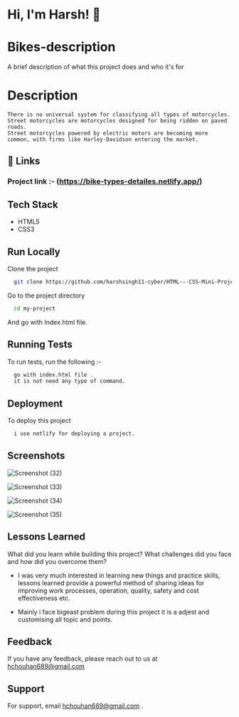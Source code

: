 
# Hi, I'm Harsh! 👋

# Bikes-description

A brief description of what this project does and who it's for





<!-- ## 🚀 About Me

I'm a full stack developer...
```
I Build & Design Web Interfaces.
I am a passionate Full Stack Web Developer who focuses on writing clean and user-friendly applications using MERN and some other cool libraries and frameworks.
``` -->

# Description
```
There is no universal system for classifying all types of motorcycles. Street motorcycles are motorcycles designed for being ridden on paved roads.
Street motorcycles powered by electric motors are becoming more common, with firms like Harley-Davidson entering the market.
```
## 🔗 Links
### Project link :- (https://bike-types-detailes.netlify.app/)

## Tech Stack

* HTML5
* CSS3


## Run Locally

Clone the project

```bash
  git clone https://github.com/harshsingh11-cyber/HTML---CSS-Mini-Project---Base-Tags-Meta-Tags-Body-Div-Span-P-tag---Post-C---diq2h1xq2emu
```

Go to the project directory

```bash
  cd my-project
```

And go with Index.html file.


## Running Tests

To run tests, run the following :- 

```bash
  go with index.html file .
  it is not need any type of command.
```
## Deployment

To deploy this project 

```bash
  i use netlify for deploying a project.
```


## Screenshots

![Screenshot (32)](https://user-images.githubusercontent.com/65847214/200302087-2f5a8bae-4680-4bb0-b012-7d0eab796f13.png)

![Screenshot (33)](https://user-images.githubusercontent.com/65847214/200302106-78243178-96ec-46af-865b-0285e80f8ab5.png)

![Screenshot (34)](https://user-images.githubusercontent.com/65847214/200302116-3326c19c-129d-4669-86ca-3541d7699115.png)

![Screenshot (35)](https://user-images.githubusercontent.com/65847214/200302133-af37e2b9-bad1-4a57-aa08-67a8f9aa20e5.png)

## Lessons Learned

What did you learn while building this project? What challenges did you face and how did you overcome them?

* I was very much interested in learning new things and practice skills, lessons learned provide a powerful method of sharing ideas for improving work processes, operation, quality, safety and cost effectiveness etc.

* Mainly i face bigeast problem during this project it is a adjest and customising all topic and points.
## Feedback

If you have any feedback, please reach out to us at hchouhan689@gmail.com


## Support

For support, email hchouhan689@gmail.com  .

